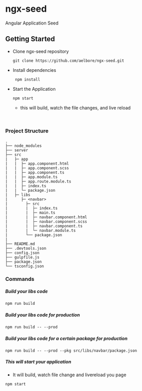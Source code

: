 # ngx-seed
Angular Application Seed

## Getting Started 

* Clone ngx-seed repository
  ```
  git clone https://github.com/aelbore/ngx-seed.git
  ```
* Install dependencies
  ```
   npm install
  ```
* Start the Application
  ```
  npm start
  ```
  - this will build, watch the file changes, and live reload

<br />

### Project Structure
```
.
├── node_modules 
├── server         
├── src           
|   ├─ app
|   |  ├─ app.component.html 
|   |  ├─ app.component.scss
|   |  ├─ app.component.ts 
|   |  ├─ app.module.ts
|   |  ├─ app.route.module.ts
|   |  ├─ index.ts  
|   |  └─ package.json     
|   ├─ libs    
|      ├─ <navbar>
|        ├─ src
|        |  ├─ index.ts
|        |  ├─ main.ts
|        |  ├─ navbar.component.html
|        |  ├─ navbar.component.scss
|        |  ├─ navbar.component.ts
|        |  └─ navbar.module.ts
|        └── package.json   	             
|   
├── README.md
├── .devtools.json  
├── config.json  
├── gulpfile.js      
├── package.json
└── tsconfig.json
```

### Commands

##### Build your libs code
```
npm run build
```

##### Build your libs code for production
```
npm run build -- --prod
```

##### Build your libs code for a certain package for production
```
npm run build -- --prod --pkg src/libs/navbar/package.json
```

##### This will start your application
* It will build, watch file change and livereload you page
```
npm start
```



